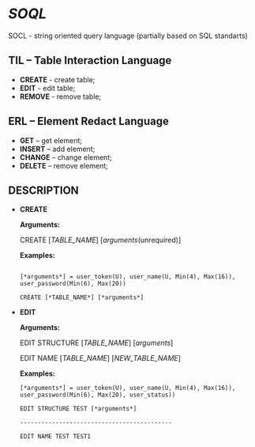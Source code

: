 # *SOQL*
SOCL - string oriented query language (partially based on SQL standarts)

## TIL – Table Interaction Language
* **CREATE** - create table;
* **EDIT** - edit table;
* **REMOVE** - remove table;
## ERL – Element Redact Language
* **GET** – get element;
* **INSERT** – add element;
* **CHANGE** – change element;
* **DELETE** – remove element;

## DESCRIPTION
* **CREATE** 

  **Arguments:**
  
    CREATE [*TABLE_NAME*] [*arguments*(unrequired)]
  
  **Examples:**
  
    ```[*TABLE_NAME*] = TEST
  
    [*arguments*] = user_token(U), user_name(U, Min(4), Max(16)), user_password(Min(6), Max(20))
  
    CREATE [*TABLE_NAME*] [*arguments*]
    ```
    
* **EDIT**

  **Arguments:**
  
    EDIT STRUCTURE [*TABLE_NAME*] [*arguments*]
  
    EDIT NAME [*TABLE_NAME*] [*NEW_TABLE_NAME*]
  
  **Examples:**
    ```
    [*arguments*] = user_token(U), user_name(U, Min(4), Max(16)), user_password(Min(6), Max(20), user_status))
    
    EDIT STRUCTURE TEST [*arguments*]
    
    -------------------------------------------
    
    EDIT NAME TEST TEST1
    ```
